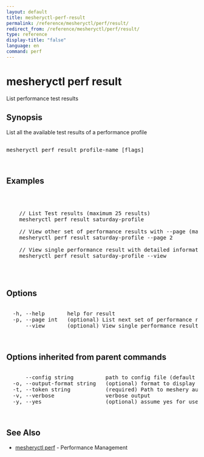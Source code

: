 ```yaml
---
layout: default
title: mesheryctl-perf-result
permalink: /reference/mesheryctl/perf/result/
redirect_from: /reference/mesheryctl/perf/result/
type: reference
display-title: "false"
language: en
command: perf
---
```


# mesheryctl perf result

List performance test results

## Synopsis

List all the available test results of a performance profile

<pre class='codeblock-pre'>
<div class='codeblock'>
mesheryctl perf result profile-name [flags]

</div>
</pre> 

## Examples

<pre class='codeblock-pre'>
<div class='codeblock'>


	// List Test results (maximum 25 results)
	mesheryctl perf result saturday-profile

	// View other set of performance results with --page (maximum 25 results)
	mesheryctl perf result saturday-profile --page 2

	// View single performance result with detailed information
	mesheryctl perf result saturday-profile --view


</div>
</pre> 

## Options

<pre class='codeblock-pre'>
<div class='codeblock'>
  -h, --help       help for result
  -p, --page int   (optional) List next set of performance results with --page (default = 1) (default 1)
      --view       (optional) View single performance results with more info

</div>
</pre>

## Options inherited from parent commands

<pre class='codeblock-pre'>
<div class='codeblock'>
      --config string          path to config file (default "/home/admin-pc/.meshery/config.yaml")
  -o, --output-format string   (optional) format to display in [json|yaml]
  -t, --token string           (required) Path to meshery auth config
  -v, --verbose                verbose output
  -y, --yes                    (optional) assume yes for user interactive prompts.

</div>
</pre>

## See Also

* [mesheryctl perf](perf/)	 - Performance Management

